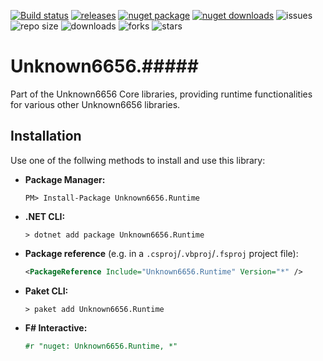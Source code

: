 [![Build status](https://ci.appveyor.com/api/projects/status/c0fstat98x48y5g9?svg=true)](https://ci.appveyor.com/project/Unknown6656-Megacorp/Unknown6656.Runtime)
[![releases](https://img.shields.io/github/downloads/Unknown6656-Megacorp/Unknown6656.Runtime/total)](https://github.com/Unknown6656-Megacorp/Unknown6656.Runtime/releases)
[![nuget package](https://img.shields.io/nuget/vpre/Unknown6656.Runtime)](https://www.nuget.org/packages/Unknown6656.Runtime/)
[![nuget downloads](https://img.shields.io/nuget/dt/Unknown6656.Runtime)](https://www.nuget.org/packages/Unknown6656.Runtime/)
![issues](https://img.shields.io/github/issues/Unknown6656-Megacorp/Unknown6656.Runtime)
![repo size](https://img.shields.io/github/repo-size/Unknown6656-Megacorp/Unknown6656.Runtime)
![downloads](https://img.shields.io/github/downloads/Unknown6656-Megacorp/Unknown6656.Runtime/total)
![forks](https://img.shields.io/github/forks/Unknown6656-Megacorp/Unknown6656.Runtime)
![stars](https://img.shields.io/github/stars/Unknown6656-Megacorp/Unknown6656.Runtime)

# Unknown6656.#####
Part of the Unknown6656 Core libraries, providing runtime functionalities for various other Unknown6656 libraries.


## Installation
Use one of the follwing methods to install and use this library:

- **Package Manager:**
    ```batch
    PM> Install-Package Unknown6656.Runtime
    ```
- **.NET CLI:**
    ```batch
    > dotnet add package Unknown6656.Runtime
    ```
- **Package reference** (e.g. in a `.csproj`/`.vbproj`/`.fsproj` project file):
    ```xml
    <PackageReference Include="Unknown6656.Runtime" Version="*" />
    ```
- **Paket CLI:**
    ```batch
    > paket add Unknown6656.Runtime
    ```
- **F# Interactive:**
    ```fsharp
    #r "nuget: Unknown6656.Runtime, *"
    ```

